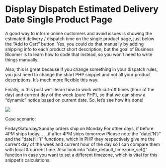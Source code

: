 # Display Dispatch Estimated Delivery Date Single Product Page
A good way to inform online customers and avoid issues is showing the estimated delivery / dispatch time on the single product page, just below the “Add to Cart” button. Yes, you could do that manually by adding shipping info to each product short description, but the goal of Business Bloomer is to learn how to code that instead, so you won’t need to write things manually.

Also, this is great because if you change something in your dispatch rules, you just need to change the short PHP snippet and not all your product descriptions. It’s much more flexible this way.

Finally, in this post we’ll learn how to work with cut-off times (hour of the day) and current day of the week (pure PHP), so that we can show a “dynamic” notice based on current date. So, let’s see how it’s done!

<img src="https://businessbloomer.com/wp-content/uploads/2020/03/woocommerce-dispatch-orderby-shipping-estimate-date-1024x501.png">


Case scenario:

Friday/Saturday/Sunday orders ship on Monday
For other days, if before 4PM ships today…
…if after 4PM ships tomorrow
Please note the “date(‘N’)” and the “date(‘H’)” functions, which in PHP they respectively give me the current day of the week and current hour of the day so I can compare them with local & current time. Also look into “date_default_timezone_set()” function in case you want to set a different timezone, which is vital for this snippet’s calculations.


